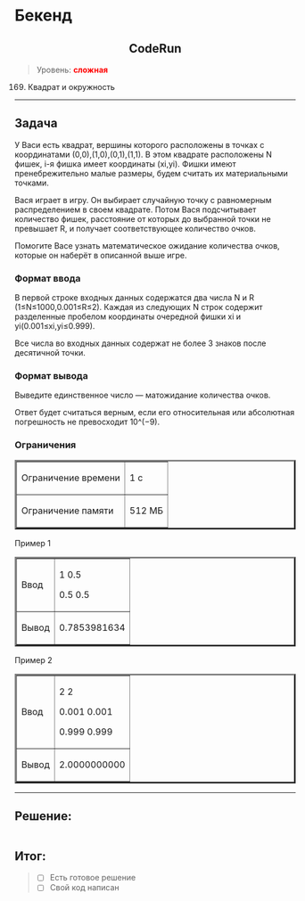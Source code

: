 # Бекенд

<div align="center"><h2> CodeRun </h2></div>

>Уровень: <font color="red">**сложная**</font>

169. Квадрат и окружность

___

Задача
--------

У Васи есть квадрат, вершины которого расположены в точках с координатами (0,0),(1,0),(0,1),(1,1). 
В этом квадрате расположены N фишек, i-я фишка имеет координаты (xi,yi). 
Фишки имеют пренебрежительно малые размеры, будем считать их материальными точками.

Вася играет в игру. Он выбирает случайную точку с равномерным распределением в своем квадрате. Потом Вася подсчитывает количество фишек, расстояние от которых до выбранной точки не превышает
R, и получает соответствующее количество очков.

Помогите Васе узнать математическое ожидание количества очков, которые он наберёт в описанной выше игре.

### Формат ввода
В первой строке входных данных содержатся два числа N и R (1≤N≤1000,0.001≤R≤2). 
Каждая из следующих N строк содержит разделенные пробелом координаты очередной фишки xi и yi(0.001≤xi,yi≤0.999).

Все числа во входных данных содержат не более 3 знаков после десятичной точки.

### Формат вывода
Выведите единственное число — матожидание количества очков.

Ответ будет считаться верным, если его относительная или абсолютная погрешность не превосходит 10^(−9).

### Ограничения

<table border="3">
<tr>
<td>

Ограничение времени

</td><td>

1 с

</td></tr>
<td>

Ограничение памяти

</td><td>

512 МБ

</td></tr>
</table>

Пример 1
<table border="3">
<tr>
<td>

Ввод

</td><td>

1 0.5

0.5 0.5

</td></tr>
<td>

Вывод

</td><td>

0.7853981634

</td></tr>
</table>

Пример 2
<table border="3">
<tr>
<td>

Ввод

</td><td>

2 2

0.001 0.001

0.999 0.999

</td></tr>
<td>

Вывод

</td><td>

2.0000000000

</td></tr>
</table>


___
Решение:
--------

~~~Java

~~~

Итог: 
--------

>- [ ] Есть готовое решение 
>- [ ] Свой код написан 
